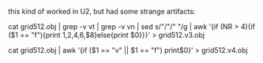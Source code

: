 this kind of worked in U2, but had some strange artifacts:

cat grid512.obj | grep -v vt | grep -v vn | sed s/"\/"/" "/g | awk '{if (NR > 4){if ($1 == "f"){print $1,$2,$4,$6,$8}else{print $0}}}' > grid512.v3.obj


cat grid512.obj | awk '{if ($1 == "v" || $1 == "f") print$0}' > grid512.v4.obj


